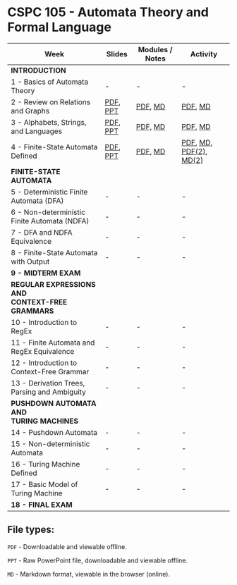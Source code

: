 # CSPC 105 - Automata Theory and Formal Language

| Week | Slides | Modules / Notes | Activity |
| --- | --- | --- | --- |
| **INTRODUCTION** |  |  |  |
| 1 - Basics of Automata Theory | - | - | - |
| 2 - Review on Relations and Graphs | [PDF](https://github.com/louisfacun/teaching/raw/master/cspc105/2022/slides/lesson2.pdf), [PPT](https://github.com/louisfacun/teaching/raw/master/cspc105/2022/slides/lesson2.pptx) | [PDF](https://github.com/louisfacun/teaching/raw/master/cspc105/2022/modules/2/lesson2.pdf), [MD](https://github.com/louisfacun/teaching/blob/master/cspc105/2022/modules/2/lesson2.md) | [PDF](https://github.com/louisfacun/teaching/raw/master/cspc105/2022/activities/2/lesson2.pdf), [MD](https://github.com/louisfacun/teaching/blob/master/cspc105/2022/activities/2/lesson2.md) |
| 3 - Alphabets, Strings, and Languages | [PDF](https://github.com/louisfacun/teaching/raw/master/cspc105/2022/slides/lesson3.pdf), [PPT](https://github.com/louisfacun/teaching/raw/master/cspc105/2022/slides/lesson3.pptx) | [PDF](https://github.com/louisfacun/teaching/raw/master/cspc105/2022/modules/3/lesson3.pdf), [MD](https://github.com/louisfacun/teaching/blob/master/cspc105/2022/modules/3/lesson3.md) | [PDF](https://github.com/louisfacun/teaching/raw/master/cspc105/2022/activities/3/lesson3.pdf), [MD](https://github.com/louisfacun/teaching/blob/master/cspc105/2022/activities/3/lesson3.md) |
| 4 - Finite-State Automata Defined | [PDF](https://github.com/louisfacun/teaching/raw/master/cspc105/2022/slides/lesson3.pdf), [PPT](https://github.com/louisfacun/teaching/raw/master/cspc105/2022/slides/lesson4.pptx) | [PDF](https://github.com/louisfacun/teaching/raw/master/cspc105/2022/modules/4/lesson4.pdf), [MD](https://github.com/louisfacun/teaching/blob/master/cspc105/2022/modules/4/lesson4.md) | [PDF](https://github.com/louisfacun/teaching/raw/master/cspc105/2022/activities/4/lesson4.pdf), [MD](https://github.com/louisfacun/teaching/blob/master/cspc105/2022/activities/4/lesson4.md), [PDF(2)](https://github.com/louisfacun/teaching/raw/master/cspc105/2022/activities/4/lesson4-2.pdf), [MD(2)](https://github.com/louisfacun/teaching/blob/master/cspc105/2022/activities/4/lesson4-2.md)  |
| **FINITE-STATE AUTOMATA** |  |  |  |
| 5 - Deterministic Finite Automata (DFA) | - | - | - |
| 6 - Non-deterministic Finite Automata (NDFA) | - | - | - |
| 7 - DFA and NDFA Equivalence | - | - | - |
| 8 - Finite-State Automata with Output | - | - | - |
| **9 - MIDTERM EXAM** |  |  |  |
| **REGULAR EXPRESSIONS AND<br>CONTEXT-FREE GRAMMARS** |  |  |  |
| 10 - Introduction to RegEx | - | - | - |
| 11 - Finite Automata and RegEx Equivalence | - | - | - |
| 12 - Introduction to Context-Free Grammar | - | - | - |
| 13 - Derivation Trees, Parsing and Ambiguity | - | - | - |
| **PUSHDOWN AUTOMATA AND<br>TURING MACHINES** |  |  |  |
| 14 - Pushdown Automata | - | - | - |
| 15 - Non-deterministic Automata | - | - | - |
| 16 - Turing Machine Defined | - | - | - |
| 17 - Basic Model of Turing Machine | - | - | - |
| **18 - FINAL EXAM** |  |  | |
## File types:
`PDF` - Downloadable and viewable offline.

`PPT` - Raw PowerPoint file, downloadable and viewable offline.

`MD` - Markdown format, viewable in the browser (online).
